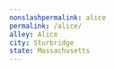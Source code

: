 ```yaml
---
﻿nonslashpermalink: alice
permalink: /alice/
alley: Alice
city: Sturbridge
state: Massachusetts
---
```

